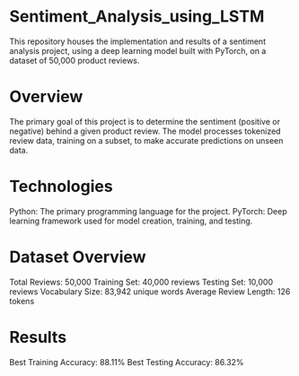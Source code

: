 # Sentiment_Analysis_using_LSTM
This repository houses the implementation and results of a sentiment analysis project, using a deep learning model built with PyTorch, on a dataset of 50,000 product reviews.
#  Overview
The primary goal of this project is to determine the sentiment (positive or negative) behind a given product review. The model processes tokenized review data, training on a subset, to make accurate predictions on unseen data.
# Technologies
Python: The primary programming language for the project.
PyTorch: Deep learning framework used for model creation, training, and testing.
# Dataset Overview
Total Reviews: 50,000
Training Set: 40,000 reviews
Testing Set: 10,000 reviews
Vocabulary Size: 83,942 unique words
Average Review Length: 126 tokens
# Results
Best Training Accuracy: 88.11%
Best Testing Accuracy: 86.32%
